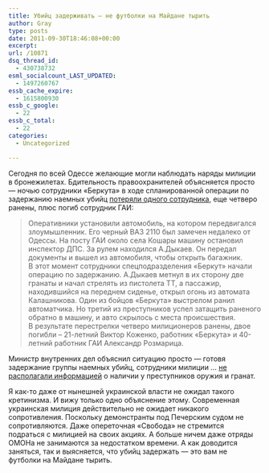 ```yaml
---
title: Убийц задерживать — не футболки на Майдане тырить
author: Gray
type: posts
date: 2011-09-30T18:46:08+00:00
excerpt:
url: /10871
dsq_thread_id:
  - 430738732
esml_socialcount_LAST_UPDATED:
  - 1497260767
essb_cache_expire:
  - 1615800930
essb_c_google:
  - 22
essb_c_total:
  - 22
categories:
  - Uncategorized

---
```








Сегодня по всей Одессе желающие могли наблюдать наряды милиции в бронежилетах. Бдительность правоохранителей объясняется просто — ночью сотрудники &#171;Беркута&#187; в ходе спланированной операции по задержанию наемных убийц [потеряли одного сотрудника][1], еще четверо ранены, плюс погиб сотрудник ГАИ:

> Оперативники установили автомобиль, на котором передвигался злоумышленник. Его черный ВАЗ 2110 был замечен недалеко от Одессы. На посту ГАИ около села Кошары машину остановил инспектор ДПС. За рулем находился А.Дыкаев. Он передал документы и вышел из автомобиля, чтобы открыть багажник.  
> В этот момент сотрудники спецподразделения «Беркут» начали операцию по задержанию. А.Дыкаев метнул в их сторону две гранаты и начал стрелять из пистолета ТТ, а пассажир, находившийся на переднем сиденье, открыл огонь из автомата Калашникова. Один из бойцов «Беркута» выстрелом ранил автоматчика. Но третий из преступников успел затащить раненого обратно в машину, и авто скрылось с места происшествия.  
> В результате перестрелки четверо милиционеров ранены, двое погибли – 21-летний Виктор Коженко, работник «Беркута» и 40-летний работник ГАИ Александр Розмарица.

Министр внутренних дел объяснил ситуацию просто — готовя задержание группы наемных убийц, сотрудники милиции … [не располагали информацией][2] о наличии у преступников оружия и гранат.

Я как-то даже от нынешней украинской власти не ожидал такого кретинизма. И вижу только одно объяснение этому. Современная украинская милиция действительно не ожидает никакого сопротивления. Поскольку демонстранты под Печерским судом не сопротивляются. Даже опереточная &#171;Свобода&#187; не стремится подраться с милицией на своих акциях. А больше ничем даже отряды ОМОНа не занимаются за недостатком времени. А как доводится заняться, так и выясняется, что убийц задержать — это вам не футболки на Майдане тырить.

 [1]: http://korrespondent.net/ukraine/events/1267016-perestrelka-v-odesskoj-oblasti-dvoe-milicionerov-pogibli-eshche-chetvero-raneny
 [2]: http://finzah.com.ua/113/news/8691.html